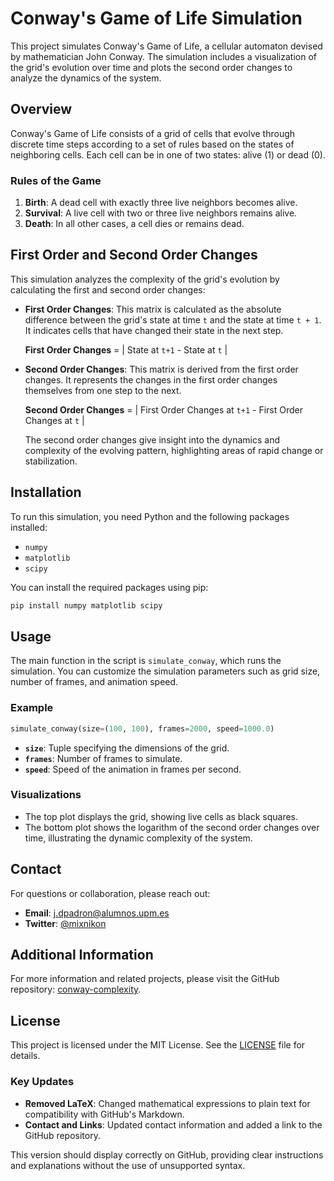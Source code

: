 # Conway's Game of Life Simulation

This project simulates Conway's Game of Life, a cellular automaton devised by mathematician John Conway. The simulation includes a visualization of the grid's evolution over time and plots the second order changes to analyze the dynamics of the system.

## Overview

Conway's Game of Life consists of a grid of cells that evolve through discrete time steps according to a set of rules based on the states of neighboring cells. Each cell can be in one of two states: alive (1) or dead (0).

### Rules of the Game

1. **Birth**: A dead cell with exactly three live neighbors becomes alive.
2. **Survival**: A live cell with two or three live neighbors remains alive.
3. **Death**: In all other cases, a cell dies or remains dead.

## First Order and Second Order Changes

This simulation analyzes the complexity of the grid's evolution by calculating the first and second order changes:

- **First Order Changes**: This matrix is calculated as the absolute difference between the grid's state at time `t` and the state at time `t + 1`. It indicates cells that have changed their state in the next step.

  **First Order Changes** = | State at `t+1` - State at `t` |

- **Second Order Changes**: This matrix is derived from the first order changes. It represents the changes in the first order changes themselves from one step to the next.

  **Second Order Changes** = | First Order Changes at `t+1` - First Order Changes at `t` |

  The second order changes give insight into the dynamics and complexity of the evolving pattern, highlighting areas of rapid change or stabilization.

## Installation

To run this simulation, you need Python and the following packages installed:

- `numpy`
- `matplotlib`
- `scipy`

You can install the required packages using pip:

```bash
pip install numpy matplotlib scipy
```

## Usage

The main function in the script is `simulate_conway`, which runs the simulation. You can customize the simulation parameters such as grid size, number of frames, and animation speed.

### Example

```python
simulate_conway(size=(100, 100), frames=2000, speed=1000.0)
```

- **`size`**: Tuple specifying the dimensions of the grid.
- **`frames`**: Number of frames to simulate.
- **`speed`**: Speed of the animation in frames per second.

### Visualizations

- The top plot displays the grid, showing live cells as black squares.
- The bottom plot shows the logarithm of the second order changes over time, illustrating the dynamic complexity of the system.

## Contact

For questions or collaboration, please reach out:

- **Email**: [j.dpadron@alumnos.upm.es](mailto:j.dpadron@alumnos.upm.es)
- **Twitter**: [@mixnikon](https://twitter.com/mixnikon)

## Additional Information

For more information and related projects, please visit the GitHub repository: [conway-complexity](https://github.com/Mixnikon108/conway-complexity).

## License

This project is licensed under the MIT License. See the [LICENSE](LICENSE) file for details.


### Key Updates
- **Removed LaTeX**: Changed mathematical expressions to plain text for compatibility with GitHub's Markdown.
- **Contact and Links**: Updated contact information and added a link to the GitHub repository.

This version should display correctly on GitHub, providing clear instructions and explanations without the use of unsupported syntax.
